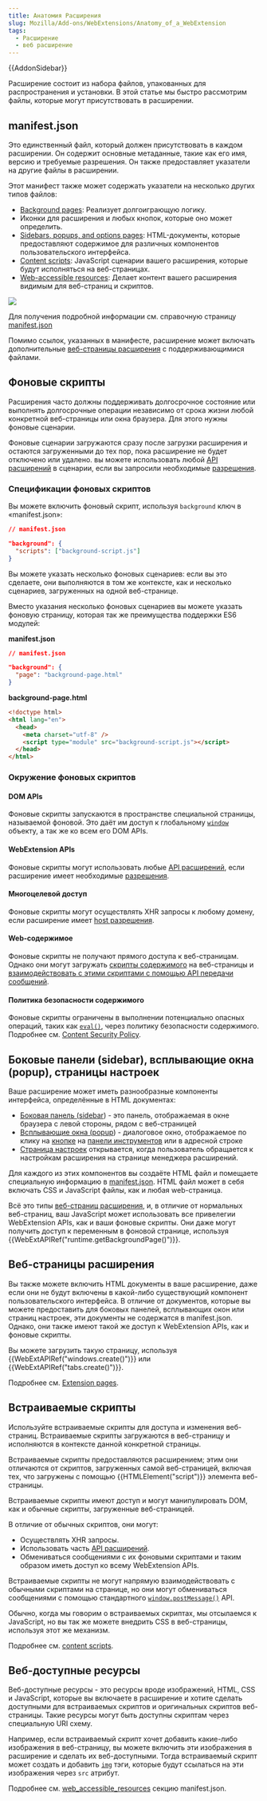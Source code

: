 ```yaml
---
title: Анатомия Расширения
slug: Mozilla/Add-ons/WebExtensions/Anatomy_of_a_WebExtension
tags:
  - Расширение
  - веб расширение
---
```


{{AddonSidebar}}

Расширение состоит из набора файлов, упакованных для распространения и установки. В этой статье мы быстро рассмотрим файлы, которые могут присутствовать в расширении.

## manifest.json

Это единственный файл, который должен присутствовать в каждом расширении. Он содержит основные метаданные, такие как его имя, версию и требуемые разрешения. Он также предоставляет указатели на другие файлы в расширении.

Этот манифест также может содержать указатели на несколько других типов файлов:

- [Background pages](/ru/docs/Mozilla/Add-ons/WebExtensions/Anatomy_of_a_WebExtension#Background_scripts): Реализует долгоиграющую логику.
- Иконки для расширения и любых кнопок, которые оно может определить.
- [Sidebars, popups, and options pages](/ru/docs/Mozilla/Add-ons/WebExtensions/Anatomy_of_a_WebExtension#Sidebars_popups_options_pages): HTML-документы, которые предоставляют содержимое для различных компонентов пользовательского интерфейса.
- [Content scripts](/ru/docs/Mozilla/Add-ons/WebExtensions/Anatomy_of_a_WebExtension#Content_scripts): JavaScript сценарии вашего расширения, которые будут исполняться на веб-страницах.
- [Web-accessible resources](/ru/docs/Mozilla/Add-ons/WebExtensions/Anatomy_of_a_WebExtension#Web_accessible_resources): Делает контент вашего расширения видимым для веб-страниц и скриптов.

![](webextension-anatomy.png)

Для получения подробной информации см. справочную страницу [manifest.json](/ru/docs/Mozilla/Add-ons/WebExtensions/manifest.json)

Помимо ссылок, указанных в манифесте, расширение может включать дополнительные [веб-страницы расширения](/ru/docs/Mozilla/Add-ons/WebExtensions/Anatomy_of_a_WebExtension#Extension_pages) с поддерживающимися файлами.

## Фоновые скрипты

Расширения часто должны поддерживать долгосрочное состояние или выполнять долгосрочные операции независимо от срока жизни любой конкретной веб-страницы или окна браузера. Для этого нужны фоновые сценарии.

Фоновые сценарии загружаются сразу после загрузки расширения и остаются загруженными до тех пор, пока расширение не будет отключено или удалено. вы можете использовать любой [API расширений](/ru/docs/Mozilla/Add-ons/WebExtensions/API) в сценарии, если вы запросили необходимые [разрешения](/ru/docs/Mozilla/Add-ons/WebExtensions/manifest.json/permissions).

### Спецификации фоновых скриптов

Вы можете включить фоновый скрипт, используя `background` ключ в «manifest.json»:

```json
// manifest.json

"background": {
  "scripts": ["background-script.js"]
}
```

Вы можете указать несколько фоновых сценариев: если вы это сделаете, они выполняются в том же контексте, как и несколько сценариев, загруженных на одной веб-странице.

Вместо указания несколько фоновых сценариев вы можете указать фоновую страницу, которая так же преимущества поддержки ES6 модулей:

**manifest.json**

```json
// manifest.json

"background": {
  "page": "background-page.html"
}
```

**background-page.html**

```html
<!doctype html>
<html lang="en">
  <head>
    <meta charset="utf-8" />
    <script type="module" src="background-script.js"></script>
  </head>
</html>
```

### Окружение фоновых скриптов

#### DOM APIs

Фоновые скрипты запускаются в пространстве специальной страницы, называемой фоновой. Это даёт им доступ к глобальному [`window`](/ru/docs/Web/API/Window) объекту, а так же ко всем его DOM APIs.

#### WebExtension APIs

Фоновые скрипты могут использовать любые [API расширений](/ru/docs/Mozilla/Add-ons/WebExtensions/API), если расширение имеет необходимые [разрешения](/ru/docs/Mozilla/Add-ons/WebExtensions/manifest.json/permissions).

#### Многоцелевой доступ

Фоновые скрипты могут осуществлять XHR запросы к любому домену, если расширение имеет [host разрешения](/ru/docs/Mozilla/Add-ons/WebExtensions/manifest.json/permissions).

#### Web-содержимое

Фоновые скрипты не получают прямого доступа к веб-страницам. Однако они могут загружать [скрипты содержимого](/ru/docs/Mozilla/Add-ons/WebExtensions/Content_scripts) на веб-страницы и [взаимодействовать с этими скриптами с помощью API передачи сообщений](/ru/docs/Mozilla/Add-ons/WebExtensions/Content_scripts#Communicating_with_background_scripts).

#### Политика безопасности содержимого

Фоновые скрипты ограничены в выполнении потенциально опасных операций, таких как [`eval()`](/ru/docs/Web/JavaScript/Reference/Global_Objects/eval), через политику безопасности содержимого. Подробнее см. [Content Security Policy](/ru/docs/Mozilla/Add-ons/WebExtensions/Content_Security_Policy).

## Боковые панели (sidebar), всплывающие окна (popup), страницы настроек

Ваше расширение может иметь разнообразные компоненты интерфейса, определённые в HTML документах:

- [Боковая панель (sidebar](/ru/docs/Mozilla/Add-ons/WebExtensions/user_interface/Sidebars)) - это панель, отображаемая в окне браузера с левой стороны, рядом с веб-страницей
- [Всплывающие окна (popup](/ru/docs/Mozilla/Add-ons/WebExtensions/user_interface/Popups)) - диалоговое окно, отображаемое по клику на [кнопке](/ru/docs/Mozilla/Add-ons/WebExtensions/user_interface/Browser_action) на [панели инструментов](/ru/docs/Mozilla/Add-ons/WebExtensions/user_interface/Browser_action) или в адресной строке
- [Страница настроек](/ru/docs/Mozilla/Add-ons/WebExtensions/user_interface/Options_pages) открывается, когда пользователь обращается к настройкам расширения на странице менеджера расширений.

Для каждого из этих компонентов вы создаёте HTML файл и помещаете специальную информацию в [manifest.json](/ru/docs/Mozilla/Add-ons/WebExtensions/manifest.json). HTML файл может в себя включать CSS и JavaScript файлы, как и любая web-страница.

Всё это типы [веб-страниц расширения](/ru/docs/Mozilla/Add-ons/WebExtensions/user_interface/Extension_pages), и, в отличие от нормальных веб-страниц, ваш JavaScript может использовать все привелегии WebExtension APIs, как и ваши фоновые скрипты. Они даже могут получить доступ к переменным в фоновой странице, используя {{WebExtAPIRef("runtime.getBackgroundPage()")}}.

## Веб-страницы расширения

Вы также можете включить HTML документы в ваше расширение, даже если они не будут включены в какой-либо существующий компонент пользовательского интерфейса. В отличие от документов, которые вы можете предоставить для боковых панелей, всплывающих окон или страниц настроек, эти документы не содержатся в manifest.json. Однако, они также имеют такой же доступ к WebExtension APIs, как и фоновые скрипты.

Вы можете загрузить такую страницу, используя {{WebExtAPIRef("windows.create()")}} или {{WebExtAPIRef("tabs.create()")}}.

Подробнее см. [Extension pages](/ru/docs/Mozilla/Add-ons/WebExtensions/user_interface/Extension_pages).

## Встраиваемые скрипты

Используйте встраиваемые скрипты для доступа и изменения веб-страниц. Встраиваемые скрипты загружаются в веб-страницу и исполняются в контексте данной конкретной страницы.

Встраиваемые скрипты предоставляются расширением; этим они отличаются от скриптов, загруженных самой веб-страницей, включая тех, что загружены с помощью {{HTMLElement("script")}} элемента веб-страницы.

Встраиваемые скрипты имеют доступ и могут манипулировать DOM, как и обычные скрипты, загруженные веб-страницей.

В отличие от обычных скриптов, они могут:

- Осуществлять XHR запросы.
- Использовать часть [API расширений](/ru/docs/Mozilla/Add-ons/WebExtensions/API).
- Обмениваться сообщениями с их фоновыми скриптами и таким образом иметь доступ ко всему WebExtension APIs.

Встраиваемые скрипты не могут напрямую взаимодействовать с обычными скриптами на странице, но они могут обмениваться сообщениями с помощью стандартного [`window.postMessage()`](/ru/docs/Web/API/Window/postMessage) API.

Обычно, когда мы говорим о встраиваемых скриптах, мы отсылаемся к JavaScript, но вы так же можете внедрить CSS в веб-страницы, используя этот же механизм.

Подробнее см. [content scripts](/ru/docs/Mozilla/Add-ons/WebExtensions/Content_scripts).

## Веб-доступные ресурсы

Веб-доступные ресурсы - это ресурсы вроде изображений, HTML, CSS и JavaScript, которые вы включаете в расширение и хотите сделать доступными для встраиваемых скриптов и оригинальных скриптов веб-страницы. Такие ресурсы могут быть доступны скриптам через специальную URI схему.

Например, если встраиваемый скрипт хочет добавить какие-либо изображения в веб-страницу, вы можете включить эти изображения в расширение и сделать их веб-доступными. Тогда встраиваемый скрипт может создать и добавить [`img`](/ru/docs/Web/HTML/Element/img) тэги, которые будут ссылаться на эти изображения через `src` атрибут.

Подробнее см. [web_accessible_resources](/ru/docs/Mozilla/Add-ons/WebExtensions/manifest.json/web_accessible_resources) секцию manifest.json.
